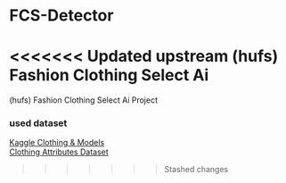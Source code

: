 # FCS-Detector
<<<<<<< Updated upstream
(hufs) Fashion Clothing Select Ai 
=======
(hufs) Fashion Clothing Select Ai Project

### used dataset
[Kaggle Clothing & Models](https://www.kaggle.com/datasets/dqmonn/zalando-store-crawl)</br>
[Clothing Attributes Dataset](https://purl.stanford.edu/tb980qz1002)
>>>>>>> Stashed changes
